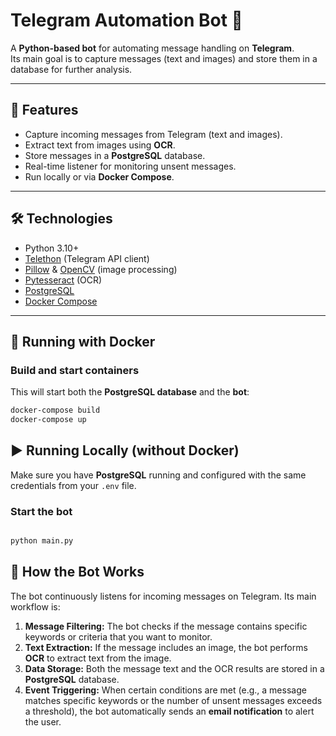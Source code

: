 # Telegram Automation Bot 🤖

A **Python-based bot** for automating message handling on **Telegram**.  
Its main goal is to capture messages (text and images) and store them in a database for further analysis.

---

## 🚀 Features
- Capture incoming messages from Telegram (text and images).  
- Extract text from images using **OCR**.  
- Store messages in a **PostgreSQL** database.  
- Real-time listener for monitoring unsent messages.  
- Run locally or via **Docker Compose**.  

---

## 🛠️ Technologies
- Python 3.10+
- [Telethon](https://docs.telethon.dev/) (Telegram API client)  
- [Pillow](https://pillow.readthedocs.io/) & [OpenCV](https://opencv.org/) (image processing)  
- [Pytesseract](https://pypi.org/project/pytesseract/) (OCR)  
- [PostgreSQL](https://www.postgresql.org/)  
- [Docker Compose](https://docs.docker.com/compose/)  

---

## 🐳 Running with Docker

### Build and start containers
This will start both the **PostgreSQL database** and the **bot**:
```bash
docker-compose build
docker-compose up
```

## ▶️ Running Locally (without Docker)

Make sure you have **PostgreSQL** running and configured with the same credentials from your `.env` file.

### Start the bot
```bash

python main.py
``` 

## 📡 How the Bot Works

The bot continuously listens for incoming messages on Telegram. Its main workflow is:

1. **Message Filtering:** The bot checks if the message contains specific keywords or criteria that you want to monitor.  
2. **Text Extraction:** If the message includes an image, the bot performs **OCR** to extract text from the image.  
3. **Data Storage:** Both the message text and the OCR results are stored in a **PostgreSQL** database.
4. **Event Triggering:** When certain conditions are met (e.g., a message matches specific keywords or the number of unsent messages exceeds a threshold), the bot automatically sends an **email notification** to alert the user. 





